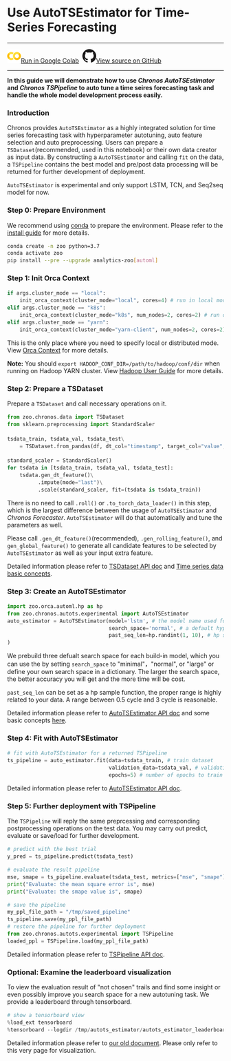 # Use AutoTSEstimator for Time-Series Forecasting

---

![](../../../../image/colab_logo_32px.png)[Run in Google Colab](https://colab.research.google.com/github/intel-analytics/analytics-zoo/blob/master/docs/docs/colab-notebook/chronos/chronos_experimental_autots_nyc_taxi.ipynb) &nbsp;![](../../../../image/GitHub-Mark-32px.png)[View source on GitHub](https://github.com/intel-analytics/analytics-zoo/blob/master/docs/docs/colab-notebook/chronos/chronos_experimental_autots_nyc_taxi.ipynb)

---

**In this guide we will demonstrate how to use _Chronos AutoTSEstimator_ and _Chronos TSPipeline_ to auto tune a time seires forecasting task and handle the whole model development process easily.**

### **Introduction**

Chronos provides `AutoTSEstimator` as a highly integrated solution for time series forecasting task with hyperparameter autotuning, auto feature selection and auto preprocessing. Users can prepare a `TSDataset`(recommended, used in this notebook) or their own data creator as input data. By constructing a `AutoTSEstimator` and calling `fit` on the data, a `TSPipeline` contains the best model and pre/post data processing will be returned for further development of deployment.

`AutoTSEstimator` is experimental and only support LSTM, TCN, and Seq2seq model for now.

### **Step 0: Prepare Environment**

We recommend using [conda](https://docs.conda.io/projects/conda/en/latest/user-guide/install/) to prepare the environment. Please refer to the [install guide](../../UserGuide/python.md) for more details.

```bash
conda create -n zoo python=3.7
conda activate zoo
pip install --pre --upgrade analytics-zoo[automl]
```

### **Step 1: Init Orca Context**
```python
if args.cluster_mode == "local":
    init_orca_context(cluster_mode="local", cores=4) # run in local mode
elif args.cluster_mode == "k8s":
    init_orca_context(cluster_mode="k8s", num_nodes=2, cores=2) # run on K8s cluster
elif args.cluster_mode == "yarn":
    init_orca_context(cluster_mode="yarn-client", num_nodes=2, cores=2) # run on Hadoop YARN cluster
```
This is the only place where you need to specify local or distributed mode. View [Orca Context](../../Orca/Overview/orca-context.md) for more details.

**Note:** You should `export HADOOP_CONF_DIR=/path/to/hadoop/conf/dir` when running on Hadoop YARN cluster. View [Hadoop User Guide](../../UserGuide/hadoop.md) for more details.

### **Step 2: Prepare a TSDataset**
Prepare a `TSDataset` and call necessary operations on it.
```python
from zoo.chronos.data import TSDataset
from sklearn.preprocessing import StandardScaler

tsdata_train, tsdata_val, tsdata_test\
    = TSDataset.from_pandas(df, dt_col="timestamp", target_col="value", with_split=True, val_ratio=0.1, test_ratio=0.1)

standard_scaler = StandardScaler()
for tsdata in [tsdata_train, tsdata_val, tsdata_test]:
    tsdata.gen_dt_feature()\
          .impute(mode="last")\
          .scale(standard_scaler, fit=(tsdata is tsdata_train))
```
There is no need to call `.roll()` or `.to_torch_data_loader()` in this step, which is the largest difference between the usage of `AutoTSEstimator` and _Chronos Forecaster_. `AutoTSEstimator` will do that automatically and tune the parameters as well.

Please call `.gen_dt_feature()`(recommended), `.gen_rolling_feature()`, and `gen_global_feature()` to generate all candidate features to be selected by `AutoTSEstimator` as well as your input extra feature.

Detailed information please refer to [TSDataset API doc](https://analytics-zoo.readthedocs.io/en/latest/doc/PythonAPI/Chronos/tsdataset.html#tsdataset) and [Time series data basic concepts](https://analytics-zoo.readthedocs.io/en/latest/doc/Chronos/Overview/chronos.html#data-processing-and-feature-engineering).

### **Step 3: Create an AutoTSEstimator**

```python
import zoo.orca.automl.hp as hp
from zoo.chronos.autots.experimental import AutoTSEstimator
auto_estimator = AutoTSEstimator(model='lstm', # the model name used for training
                                 search_space='normal', # a default hyper parameter search space
                                 past_seq_len=hp.randint(1, 10), # hp sampling function of past_seq_len for auto-tuning
) 
```
We prebuild three defualt search space for each build-in model, which you can use the by setting `search_space` to "minimal"，"normal", or "large" or define your own search space in a dictionary. The larger the search space, the better accuracy you will get and the more time will be cost.

`past_seq_len` can be set as a hp sample function, the proper range is highly related to your data. A range between 0.5 cycle and 3 cycle is reasonable.

Detailed information please refer to [AutoTSEstimator API doc](https://analytics-zoo.readthedocs.io/en/latest/doc/PythonAPI/Chronos/autotsestimator.html#id1) and some basic concepts [here](https://analytics-zoo.readthedocs.io/en/latest/doc/Orca/Overview/distributed-tuning.html#search-space-and-search-algorithms).

### **Step 4: Fit with AutoTSEstimator**
```python
# fit with AutoTSEstimator for a returned TSPipeline
ts_pipeline = auto_estimator.fit(data=tsdata_train, # train dataset
                                 validation_data=tsdata_val, # validation dataset
                                 epochs=5) # number of epochs to train in each trial
```
Detailed information please refer to [AutoTSEstimator API doc](https://analytics-zoo.readthedocs.io/en/latest/doc/PythonAPI/Chronos/autotsestimator.html#id1).
### **Step 5: Further deployment with TSPipeline**
The `TSPipeline` will reply the same preprcessing and corresponding postprocessing operations on the test data. You may carry out predict, evaluate or save/load for further development.
```python
# predict with the best trial
y_pred = ts_pipeline.predict(tsdata_test)
```

```python
# evaluate the result pipeline
mse, smape = ts_pipeline.evaluate(tsdata_test, metrics=["mse", "smape"])
print("Evaluate: the mean square error is", mse)
print("Evaluate: the smape value is", smape)
```

```python
# save the pipeline
my_ppl_file_path = "/tmp/saved_pipeline"
ts_pipeline.save(my_ppl_file_path)
# restore the pipeline for further deployment
from zoo.chronos.autots.experimental import TSPipeline
loaded_ppl = TSPipeline.load(my_ppl_file_path)
```
Detailed information please refer to [TSPipeline API doc](https://analytics-zoo.readthedocs.io/en/latest/doc/PythonAPI/Chronos/autotsestimator.html#tspipeline-experimental).

### **Optional: Examine the leaderboard visualization**
To view the evaluation result of "not chosen" trails and find some insight or even possibly improve you search space for a new autotuning task. We provide a leaderboard through tensorboard.
```python
# show a tensorboard view
%load_ext tensorboard
%tensorboard --logdir /tmp/autots_estimator/autots_estimator_leaderboard/
```
Detailed information please refer to [our old document](https://analytics-zoo.github.io/master/#ProgrammingGuide/AutoML/visualization/). Please only refer to this very page for visualization.
